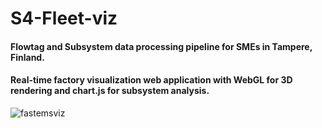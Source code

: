 # S4-Fleet-viz
 
#### Flowtag and Subsystem data processing pipeline for SMEs in Tampere, Finland. 

#### Real-time factory visualization web application with WebGL for 3D rendering and chart.js for subsystem analysis.   

![fastemsviz](https://cloud.githubusercontent.com/assets/13361696/26581654/57555110-4546-11e7-9684-e8c99fc85964.png)
